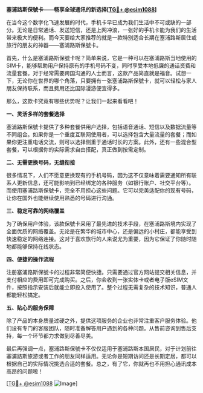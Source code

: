 **塞浦路斯保號卡——畅享全球通讯的新选择[[TG💪+ @esim1088](https://t.me/s/esim1088)]**

在当今这个数字化飞速发展的时代，手机卡早已成为我们生活中不可或缺的一部分。无论是日常通话、发送短信，还是上网冲浪，一张好的手机卡能为我们的生活带来极大的便利。而今天要给大家推荐的就是一款特别适合长期在塞浦路斯居住或旅行的朋友的神器——塞浦路斯保號卡。

首先，什么是塞浦路斯保號卡呢？简单来说，它是一种可以在塞浦路斯当地使用的SIM卡，能够帮助用户保持原有的手机号码不变，同时享受本地低廉的通话资费和流量套餐。对于经常需要跨国沟通的人士而言，这款产品简直就是福音。试想一下，无论你在世界的哪个角落，只要拥有一张塞浦路斯保號卡，就可以轻松与家人朋友保持联系，而且费用还比国际漫游便宜得多。

那么，这款卡究竟有哪些优势呢？让我们一起来看看吧！

**一、灵活多样的套餐选择**

塞浦路斯保號卡提供了多种套餐供用户选择，包括语音通话、短信以及数据流量等不同组合。如果你是一个重度互联网使用者，可以选择包含大量流量的套餐；而如果你更注重电话交流，则可以选择侧重于通话时长的方案。此外，还有一些混合型套餐，可以根据你的实际需求自由搭配，真正做到按需定制。

**二、无需更换号码，无缝衔接**

很多情况下，人们不愿意更换现有的手机号码，因为这不仅意味着需要通知所有联系人更新信息，还可能影响到已经绑定的各种服务（如银行账户、社交平台等）。而使用塞浦路斯保號卡，完全不用担心这些问题。它可以完美适配你的现有号码，让你在国外也能继续使用熟悉的号码进行沟通。

**三、稳定可靠的网络覆盖**

为了确保用户体验，该款保號卡采用了最先进的技术手段，在塞浦路斯境内实现了全面优质的网络覆盖。无论是在繁华的城市中心，还是偏远的小村庄，都能享受到快速稳定的网络连接。这对于喜欢旅行的人来说尤为重要，因为它保证了你随时随地都能够保持在线状态。

**四、便捷的操作流程**

注册塞浦路斯保號卡的过程非常简便快捷。只需要通过官方网站提交相关信息，并支付相应的费用即可完成购买。之后，你会收到一张实体卡或者电子版eSIM文件，按照指示安装后就能立即投入使用了。整个过程无需复杂的技术知识，普通人都能轻松搞定。

**五、贴心的服务保障**

除了产品的本身质量过硬之外，提供这项服务的企业也非常注重客户服务体验。他们设有专门的客服团队，随时准备解答用户遇到的各种问题。从售前咨询到售后支持，每一个环节都力求做到尽善尽美。

最后再强调一点，塞浦路斯保號卡不仅仅适用于塞浦路斯本国居民，对于计划前往塞浦路斯旅游或者工作的朋友同样适用。无论你是短期访问还是长期定居，都可以根据自己的实际情况挑选合适的套餐。总之，有了它，你就再也不用担心通讯成本高昂的问题啦！

[[TG💪+ @esim1088](https://t.me/s/esim1088) ![Image](https://i.postimg.cc/4NQfJmqS/Snipaste-2025-05-13-00-14-12.png)]
